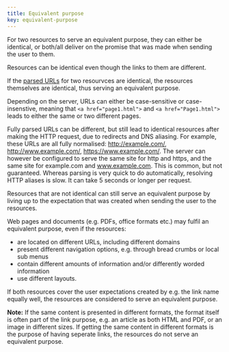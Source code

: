 ```yaml
---
title: Equivalent purpose 
key: equivalent-purpose 
---
```


For two resources to serve an equivalent purpose, they can either be identical, or both/all deliver on the promise that was made when sending the user to them.

Resources can be identical even though the links to them are different. 

If the [parsed URLs](https://www.w3.org/TR/html52/infrastructure.html#parsing-urls) for two resourvces are identical, the resources themselves are identical, thus serving an equivalent purpose. 

Depending on the server, URLs can either be case-sensitive or case-insenstive, meaning that `<a href="page1.html">` and `<a href="Page1.html">` leads to either the same or two different pages.

Fully parsed URLs can be different, but still lead to identical resources after making the HTTP request, due to redirects and DNS aliasing. For example, these URLs are all fully normalised: http://example.com/, http://www.example.com/, https://www.example.com/. The server can however be configured to serve the same site for http and https, and the same site for example.com and www.example.com. This is common, but not guaranteed. Whereas parsing is very quick to do automatically, resolving HTTP aliases is slow. It can take 5 seconds or longer per request. 

Resources that are not identical can still serve an equivalent purpose by living up to the expectation that was created when sending the user to the resources.

Web pages and documents (e.g. PDFs, office formats etc.) may fulfil an equivalent purpose, even if the resources:
* are located on different URLs, including different domains
* present different navigation options, e.g. through bread crumbs or local sub menus
* contain different amounts of information and/or differently worded information
* use different layouts.

If both resources cover the user expectations created by e.g. the link name equally well, the resources are considered to serve an equivalent purpose. 

**Note:** If the same content is presented in different formats, the format itself is often part of the link purpose, e.g. an article as both HTML and PDF, or an image in different sizes. If getting the same content in different formats is the purpose of having seperate links, the resources do not serve an equivalent purpose.


